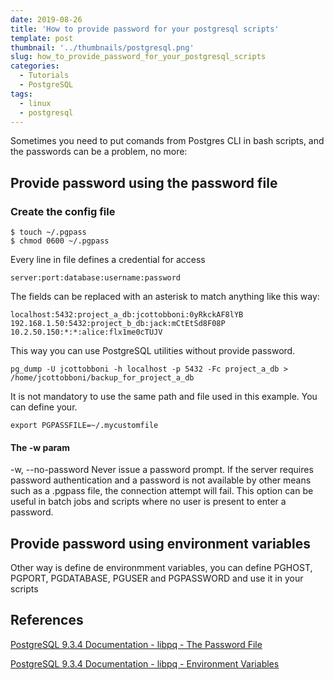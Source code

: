 ```yaml
---
date: 2019-08-26
title: 'How to provide password for your postgresql scripts'
template: post
thumbnail: '../thumbnails/postgresql.png'
slug: how_to_provide_password_for_your_postgresql_scripts
categories:
  - Tutorials
  - PostgreSQL
tags:
  - linux
  - postgresql
---
```


Sometimes you need to put comands from Postgres CLI in bash scripts, and the passwords can be a problem, no more:

## Provide password using the password file
### Create the config file

```terminal
$ touch ~/.pgpass
$ chmod 0600 ~/.pgpass
```

Every line in file defines a credential for access

```terminal
server:port:database:username:password
```

 The fields can be replaced with an asterisk to match anything like this way:

```terminal
localhost:5432:project_a_db:jcottobboni:0yRkckAF8lYB
192.168.1.50:5432:project_b_db:jack:mCtEtSd8F08P
10.2.50.150:*:*:alice:flx1me0cTUJV
```

This way you can use PostgreSQL utilities without provide password.

```terminal
pg_dump -U jcottobboni -h localhost -p 5432 -Fc project_a_db > /home/jcottobboni/backup_for_project_a_db
```

It is not mandatory to use the same path and file used in this example.
You can define your.

```terminal
export PGPASSFILE=~/.mycustomfile
```

#### The -w param
-w, --no-password
 Never issue a password prompt. If the server requires password authentication and a password is not available by other means such as a .pgpass file, the connection attempt will fail. This option can be useful in batch jobs and scripts where no user is present to enter a password.

## Provide password using environment variables

Other way is define de environmment variables, you can define PGHOST, PGPORT, PGDATABASE, PGUSER and PGPASSWORD and use it in your scripts

## References
[PostgreSQL 9.3.4 Documentation - libpq - The Password File](https://www.postgresql.org/docs/9.3/libpq-pgpass.html)

[PostgreSQL 9.3.4 Documentation - libpq - Environment Variables](https://www.postgresql.org/docs/9.3/libpq-envars.html)

